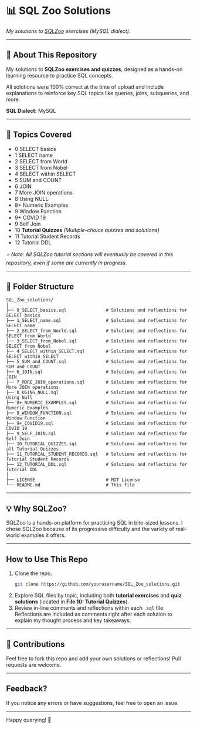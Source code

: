 # 📊 SQL Zoo Solutions

*My solutions to [SQLZoo](https://sqlzoo.net) exercises (MySQL dialect).*

---

## 📝 About This Repository
My solutions to **SQLZoo exercises and quizzes**, designed as a hands-on learning resource to practice SQL concepts.

All solutions were 100% correct at the time of upload and include explanations to reinforce key SQL topics like queries, joins, subqueries, and more.

**SQL Dialect:** MySQL

---

## 🚀 Topics Covered
- 0 SELECT basics
- 1 SELECT name
- 2 SELECT from World
- 3 SELECT from Nobel
- 4 SELECT within SELECT
- 5 SUM and COUNT
- 6 JOIN
- 7 More JOIN operations
- 8 Using NULL
- 8+ Numeric Examples
- 9 Window Function
- 9+ COVID 19
- 9 Self Join
- 10 **Tutorial Quizzes** *(Multiple-choice quizzes and solutions)*
- 11 Tutorial Student Records
- 12 Tutorial DDL

*⭐ Note: All SQLZoo tutorial sections will eventually be covered in this repository, even if some are currently in progress.*

---

## 📂 Folder Structure
```
SQL_Zoo_solutions/
│
├── 0_SELECT_basics.sql               # Solutions and reflections for SELECT basics
├── 1_SELECT_name.sql                 # Solutions and reflections for SELECT name
├── 2_SELECT_from_World.sql           # Solutions and reflections for SELECT from World
├── 3_SELECT_from_Nobel.sql           # Solutions and reflections for SELECT from Nobel
├── 4_SELECT_within_SELECT.sql        # Solutions and reflections for SELECT within SELECT
├── 5_SUM_and_COUNT.sql               # Solutions and reflections for SUM and COUNT
├── 6_JOIN.sql                        # Solutions and reflections for JOIN
├── 7_MORE_JOIN_operations.sql        # Solutions and reflections for More JOIN operations
├── 8_USING_NULL.sql                  # Solutions and reflections for Using Null
├── 8+_NUMERIC_EXAMPLES.sql           # Solutions and reflections for Numeric Examples
├── 9_WINDOW_FUNCTION.sql             # Solutions and reflections for Window Function
├── 9+_COVID19.sql                    # Solutions and reflections for COVID 19
├── 9_SELF_JOIN.sql                   # Solutions and reflections for Self Join
├── 10_TUTORIAL_QUIZZES.sql           # Solutions and reflections for all Tutorial Quizzes
├── 11_TUTORIAL_STUDENT_RECORDS.sql   # Solutions and reflections for Tutorial Student Records
├── 12_TUTORIAL_DDL.sql               # Solutions and reflections for Tutorial DDL
│
├── LICENSE                           # MIT License
└── README.md                         # This file
```

---

## 💡 Why SQLZoo?
SQLZoo is a hands-on platform for practicing SQL in bite-sized lessons. I chose SQLZoo because of its progressive difficulty and the variety of real-world examples it offers.

---

## How to Use This Repo
1. Clone the repo:  
   ```bash
   git clone https://github.com/yourusername/SQL_Zoo_solutions.git
   ```
2. Explore SQL files by topic, including both **tutorial exercises** and **quiz solutions** (located in **File 10: Tutorial Quizzes**).
3. Review in-line comments and reflections within each `.sql` file. Reflections are included as comments right after each solution to explain my thought process and key takeaways.

---

## 🙌 Contributions
Feel free to fork this repo and add your own solutions or reflections! Pull requests are welcome.

---

## Feedback?
If you notice any errors or have suggestions, feel free to open an issue.

---

Happy querying! 🚀
